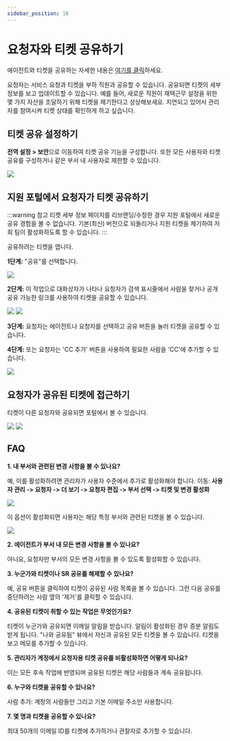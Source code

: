 ```yaml
---
sidebar_position: 16
---
```


# 요청자와 티켓 공유하기

에이전트와 티켓을 공유하는 자세한 내용은 [여기를 클릭](https://support.freshservice.com/en/support/solutions/articles/50000009866)하세요.

요청자는 서비스 요청과 티켓을 부하 직원과 공유할 수 있습니다. 공유되면 티켓의 세부 정보를 보고 업데이트할 수 있습니다. 예를 들어, 새로운 직원이 재택근무 설정을 위한 몇 가지 자산을 조달하기 위해 티켓을 제기한다고 상상해보세요. 지연되고 있어서 관리자를 참여시켜 티켓 상태를 확인하게 하고 싶습니다.

## 티켓 공유 설정하기

**전역 설정 > 보안**으로 이동하여 티켓 공유 기능을 구성합니다. 또한 모든 사용자와 티켓 공유를 구성하거나 같은 부서 내 사용자로 제한할 수 있습니다.

<img src="https://s3.amazonaws.com/cdn.freshdesk.com/data/helpdesk/attachments/production/50011470062/original/-NRajcKHrkrkkizZsbQz7h2PJWgTQmJYpA.png?1712561535"  />

## 지원 포털에서 요청자가 티켓 공유하기

:::warning 참고
티켓 세부 정보 페이지를 리브랜딩/수정한 경우 지원 포털에서 새로운 공유 경험을 볼 수 없습니다. 기본(최신) 버전으로 되돌리거나 지원 티켓을 제기하여 저희 팀이 활성화하도록 할 수 있습니다.
:::

공유하려는 티켓을 엽니다.

**1단계:** "공유"를 선택합니다.

<img src="https://s3.amazonaws.com/cdn.freshdesk.com/data/helpdesk/attachments/production/50011470060/original/rqHyKGHRQEaSDbhUllzGc9HtAr5hgvS_Kw.png?1712561534"  />

**2단계:** 이 작업으로 대화상자가 나타나 요청자가 검색 표시줄에서 사람을 찾거나 공개 공유 가능한 링크를 사용하여 티켓을 공유할 수 있습니다.

<img src="https://s3.amazonaws.com/cdn.freshdesk.com/data/helpdesk/attachments/production/50011470057/original/yEd3GzOuqsViFlF2JWixnY1Do6jDPN_muQ.png?1712561534"  />

<img src="https://s3.amazonaws.com/cdn.freshdesk.com/data/helpdesk/attachments/production/50011470058/original/-Ng9JYolOSUqzEje424C3puSWy85h8qqzQ.png?1712561534"  />

**3단계:** 요청자는 에이전트나 요청자를 선택하고 공유 버튼을 눌러 티켓을 공유할 수 있습니다.

**4단계:** 또는 요청자는 'CC 추가' 버튼을 사용하여 필요한 사람을 'CC'에 추가할 수 있습니다.

<img src="https://s3.amazonaws.com/cdn.freshdesk.com/data/helpdesk/attachments/production/50011470056/original/MTgl3-af0dXJ66f8zZ8Beqgpoc-wd65BjA.png?1712561534"  />

## 요청자가 공유된 티켓에 접근하기

티켓이 다른 요청자와 공유되면 포털에서 볼 수 있습니다.

<img src="https://s3.amazonaws.com/cdn.freshdesk.com/data/helpdesk/attachments/production/50011470054/original/LqG6tKTn6thSGj3RT1JE-L-EozcbQYn3rQ.png?1712561534"  />

<img src="https://s3.amazonaws.com/cdn.freshdesk.com/data/helpdesk/attachments/production/50011470055/original/Gff2xlgGOqDuJelHLhN_x5ta5fhzh4AbNQ.png?1712561534"  />

## FAQ

**1. 내 부서와 관련된 변경 사항을 볼 수 있나요?**

예, 이를 활성화하려면 관리자가 사용자 수준에서 추가로 활성화해야 합니다.
이동: **사용자 관리 -> 요청자 -> 더 보기 -> 요청자 편집 -> 부서 선택 -> 티켓 및 변경 활성화**

<img src="https://s3.amazonaws.com/cdn.freshdesk.com/data/helpdesk/attachments/production/50011470053/original/yLbeJFIGsXGu-Yl4hqKw0svtf6Lt3FLLZg.png?1712561534"  />

이 옵션이 활성화되면 사용자는 해당 특정 부서와 관련된 티켓을 볼 수 있습니다.

<img src="https://s3.amazonaws.com/cdn.freshdesk.com/data/helpdesk/attachments/production/50011470059/original/Ve8c2mRI-IlvP2Fp_u51Z_detl_zKLt7pw.png?1712561534"  />

**2. 에이전트가 부서 내 모든 변경 사항을 볼 수 있나요?**

아니요, 요청자만 부서의 모든 변경 사항을 볼 수 있도록 활성화할 수 있습니다.

**3. 누군가와 티켓이나 SR 공유를 해제할 수 있나요?**

예, 공유 버튼을 클릭하여 티켓이 공유된 사람 목록을 볼 수 있습니다. 그런 다음 공유를 중단하려는 사람 옆의 '제거'를 클릭할 수 있습니다.

**4. 공유된 티켓이 취할 수 있는 작업은 무엇인가요?**

티켓이 누군가와 공유되면 이메일 알림을 받습니다. 알림이 활성화된 경우 증분 알림도 받게 됩니다. "나와 공유됨" 뷰에서 자신과 공유된 모든 티켓을 볼 수 있습니다. 티켓을 보고 메모를 추가할 수 있습니다.

**5. 관리자가 계정에서 요청자용 티켓 공유를 비활성화하면 어떻게 되나요?**

이는 모든 후속 작업에 반영되며 공유된 티켓은 해당 사람들과 계속 공유됩니다.

**6. 누구와 티켓을 공유할 수 있나요?**

사람 추가: 계정의 사람들만 그리고 기본 이메일 주소만 사용합니다.

**7. 몇 명과 티켓을 공유할 수 있나요?**

최대 50개의 이메일 ID를 티켓에 추가하거나 관찰자로 추가할 수 있습니다.